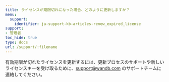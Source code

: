 ```yaml
---
title: ライセンスが期限切れになった場合、どのように更新しますか？
menu:
  support:
    identifier: ja-support-kb-articles-renew_expired_license
support:
- 管理者
toc_hide: true
type: docs
url: /support/:filename
---
```


有効期限が切れたライセンスを更新するには、更新プロセスのサポートや新しいライセンスキーを受け取るために、support@wandb.com のサポートチームに連絡してください。